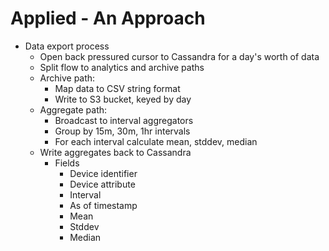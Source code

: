 # Applied - An Approach

- Data export process
  - Open back pressured cursor to Cassandra for a day's worth of data
  - Split flow to analytics and archive paths
  - Archive path:
    - Map data to CSV string format
    - Write to S3 bucket, keyed by day
  - Aggregate path:
    - Broadcast to interval aggregators
    - Group by 15m, 30m, 1hr intervals
    - For each interval calculate mean, stddev, median
  - Write aggregates back to Cassandra
    - Fields
      - Device identifier
      - Device attribute
      - Interval
      - As of timestamp
      - Mean
      - Stddev
      - Median

